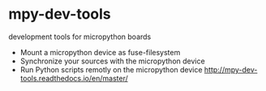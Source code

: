 # mpy-dev-tools
development tools for micropython boards
* Mount a micropython device as fuse-filesystem
* Synchronize your sources with the micropython device
* Run Python scripts remotly on the micropython device
http://mpy-dev-tools.readthedocs.io/en/master/
